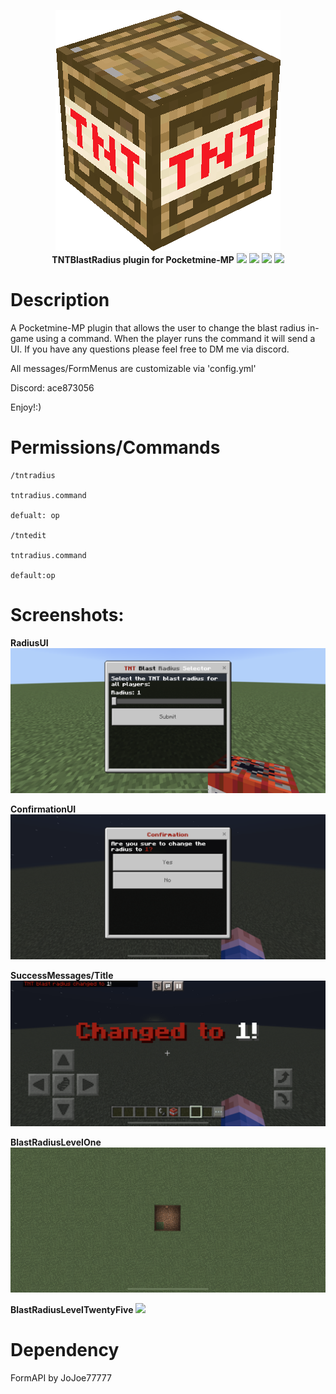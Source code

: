 <p align="center">
    <a href="https://github.com/Terpz710/TNTBlastRadius"><img src="https://github.com/Terpz710/TNTBlastRadius/blob/main/icon.png"></img></a><br>
    <b>TNTBlastRadius plugin for Pocketmine-MP</b>
<a href="https://poggit.pmmp.io/p/TNTBlastRadius"><img src="https://poggit.pmmp.io/shield.api/TNTBlastRadius"></a>
<a href="https://poggit.pmmp.io/p/TNTBlastRadius"><img src="https://poggit.pmmp.io/shield.state/TNTBlastRadius"></a>
<a href="https://poggit.pmmp.io/p/TNTBlastRadius"><img src="https://poggit.pmmp.io/shield.dl.total/TNTBlastRadius"></a>
<a href="https://poggit.pmmp.io/p/TNTBlastRadius"><img src="https://poggit.pmmp.io/shield.dl/TNTBlastRadius"></a>

# Description
A Pocketmine-MP plugin that allows the user to change the blast radius in-game using a command. When the player runs the command it will send a UI. If you have any questions please feel free to DM me via discord.

All messages/FormMenus are customizable via 'config.yml'

Discord: ace873056  

Enjoy!:)

# Permissions/Commands
```
/tntradius

tntradius.command

defualt: op

/tntedit

tntradius.command

default:op
```

# Screenshots:

**RadiusUI**
<img src="https://github.com/Terpz710/TNTBlastRadius/blob/main/screenshots/RadiusUI.png">

**ConfirmationUI**
<img src="https://github.com/Terpz710/TNTBlastRadius/blob/main/screenshots/ConfirmationUI.png">

**SuccessMessages/Title**
<img src="https://github.com/Terpz710/TNTBlastRadius/blob/main/screenshots/SuccessMessages.png">

**BlastRadiusLevelOne**
<img src="https://github.com/Terpz710/TNTBlastRadius/blob/main/screenshots/BlastRadiusLevelOne.png">

**BlastRadiusLevelTwentyFive**
<img src="https://github.com/Terpz710/TNTBlastRadius/blob/main/screenshots/BlastRadiusLevelTwentyFive.png">

# Dependency

FormAPI by JoJoe77777
